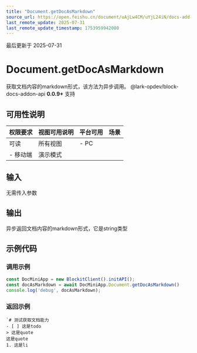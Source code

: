 ```yaml
---
title: "Document.getDocAsMarkdown"
source_url: https://open.feishu.cn/document/uAjLw4CM/uYjL24iN/docs-add-on/05-api-doc/文档-Document/document_getdocasmarkdown
last_remote_update: 2025-07-31
last_remote_update_timestamp: 1753959942000
---
```

最后更新于 2025-07-31

# Document.getDocAsMarkdown
获取文档内容的markdown形式，该方法为异步调用。
<md-alert> @lark-opdev/block-docs-addon-api **0.0.9+** 支持

## 可用性说明

权限要求 | 视图可用说明 | 平台可用 | 场景
--- | --- | --- | ---
可读 | 所有视图 | - PC  
- 移动端 | 演示模式

## 输入
无需传入参数

## 输出

异步返回文档内容的markdown形式，它是string类型

## 示例代码

### 调用示例

```js
const DocMiniApp = new BlockitClient().initAPI();
const docAsMarkdown = await DocMiniApp.Document.getDocAsMarkdown()
console.log('debug', docAsMarkdown);
```

### 返回示例

```
`# 测试获取文档能力
- [ ] 这是todo
> 这是quote
这是quote
1. 这是li
```
